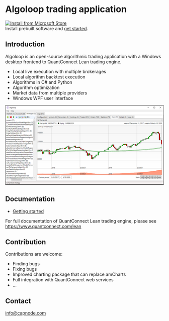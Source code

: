 Algoloop trading application
=========

<a href='//www.microsoft.com/store/apps/9PGZD6RCG6LC?cid=storebadge&ocid=badge'><img src='https://developer.microsoft.com/en-us/store/badges/images/English_get-it-from-MS.png' alt='Install from Microsoft Store' width="284" height="104"/></a><br>
Install prebuilt software and [get started](https://github.com/Capnode/Algoloop/wiki/Getting-started).

## Introduction ##
Algoloop is an open-source algorithmic trading application with a Windows desktop frontend to QuantConnect Lean trading engine. 
- Local live execution with multiple brokerages
- Local algorithm backtest execution
- Algorithms in C# and Python
- Algorithm optimization
- Market data from multiple providers
- Windows WPF user interface

![](Algoloop/Doc/Strategy.png)

## Documentation ##
- [Getting started](https://github.com/Capnode/Algoloop/wiki/Getting-started)

For full documentation of QuantConnect Lean trading engine, please see https://www.quantconnect.com/lean

## Contribution ##
Contributions are welcome:
- Finding bugs
- Fixing bugs
- Improved charting package that can replace amCharts
- Full integration with QuantConnect web services
- ...

## Contact ##
info@capnode.com
